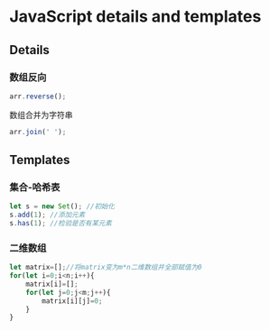 # JavaScript details and templates



## Details

### 数组反向

```javascript
arr.reverse();
```

数组合并为字符串

```javascript
arr.join(' ');
```



## Templates

### 集合-哈希表

```javascript
let s = new Set(); //初始化
s.add(1); //添加元素
s.has(1); //检验是否有某元素
```

### 二维数组

```javascript
let matrix=[];//将matrix变为m*n二维数组并全部赋值为0
for(let i=0;i<n;i++){
    matrix[i]=[];
    for(let j=0;j<m;j++){
        matrix[i][j]=0;
    }
}
```

